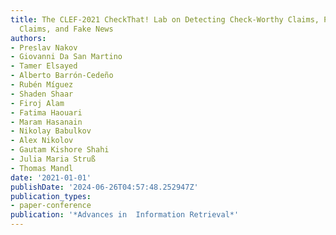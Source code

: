 ```yaml
---
title: The CLEF-2021 CheckThat! Lab on Detecting Check-Worthy Claims, Previously Fact-Checked
  Claims, and Fake News
authors:
- Preslav Nakov
- Giovanni Da San Martino
- Tamer Elsayed
- Alberto Barrón-Cedeño
- Rubén Míguez
- Shaden Shaar
- Firoj Alam
- Fatima Haouari
- Maram Hasanain
- Nikolay Babulkov
- Alex Nikolov
- Gautam Kishore Shahi
- Julia Maria Struß
- Thomas Mandl
date: '2021-01-01'
publishDate: '2024-06-26T04:57:48.252947Z'
publication_types:
- paper-conference
publication: '*Advances in  Information Retrieval*'
---
```

